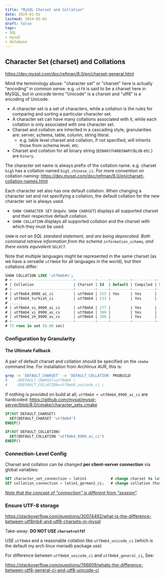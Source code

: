 ```yaml
---
title: "MySQL Charset and Collation"
date: 2024-01-01
lastmod: 2024-05-01
draft: false
tags:
- SQL
- mysql
- database
---
```


Character Set (charset) and Collations
----------------------

https://dev.mysql.com/doc/refman/8.0/en/charset-general.html

Mind the terminology abuse: "character set" or "charset" here is actually "encoding" in common sense.
e.g. `utf8` is said to be a charset here in MySQL, but in unicode terms "Unicode" is a charset and "utf8" is a encoding of Unicode.

- A character set is a set of characters, while a collation is the rules for comparing and sorting a particular character set.
- A character set can have many collations associated with it, while each collation is only associated with one character set.
- Charset and collation are inherited in a cascading style, granularities are: server, schema, table, column, string literal.
	- e.g. table level charset and collation, if not specified, will inherits those from schema level, etc.
- Charset and collation for all binary string (`BINARY`/`VARBINARY`/`BLOB` etc.) are `binary`.

The character set name is always prefix of the collation name. e.g. charset `big5` has a collation named `big5_chinese_ci`.
For more convention on collation naming: https://dev.mysql.com/doc/refman/8.0/en/charset-collation-names.html

Each character set also has one default collation.
When changing a character set and not specifying a collation, the default collation for the new character set is always used.
- `SHOW CHARACTER SET` (equiv. `SHOW CHARSET`) displays all supported charset and their respective default collation.
- `SHOW COLLATION` displays all supported collation and the charset with which they must be used.

*`SHOW` is not an SQL standard statement, and are being deprecated.
Both command retrieve information from the schema `information_schema`, and there exists equivalent `SELECT`.*

Note that multiple languages might be represented in the same charset (as we have a versatile `utf8mb4` for all languages in the world), but their collations differ:

```sql
SHOW COLLATION LIKE 'utf8mb4%';
# +----------------------------+---------+-----+---------+----------+---------+---------------+
# | Collation                  | Charset | Id  | Default | Compiled | Sortlen | Pad_attribute |
# +----------------------------+---------+-----+---------+----------+---------+---------------+
# | utf8mb4_0900_ai_ci         | utf8mb4 | 255 | Yes     | Yes      |       0 | NO PAD        |
# | utf8mb4_turkish_ci         | utf8mb4 | 233 |         | Yes      |       8 | PAD SPACE     |
# ......
# | utf8mb4_vi_0900_ai_ci      | utf8mb4 | 277 |         | Yes      |       0 | NO PAD        |
# | utf8mb4_vi_0900_as_cs      | utf8mb4 | 300 |         | Yes      |       0 | NO PAD        |
# | utf8mb4_zh_0900_as_cs      | utf8mb4 | 308 |         | Yes      |       0 | NO PAD        |
# +----------------------------+---------+-----+---------+----------+---------+---------------+
# 75 rows in set (0.00 sec)
```

### Configuration by Granularity

#### The Ultimate Fallback

A pair of default charset and collation should be specified on the `cmake` command line.
For installation from Archlinux AUR, this is:

```bash
grep -e 'DEFAULT_CHARSET' -e 'DEFAULT_COLLATION' PKGBUILD 
#    -DDEFAULT_CHARSET=utf8mb4 \
#    -DDEFAULT_COLLATION=utf8mb4_unicode_ci \
```

If nothing is provided on build at all, `utf8mb4 + utf8mb4_0900_ai_ci` are hardcoded:
https://github.com/mysql/mysql-server/blob/8.0/cmake/character_sets.cmake

```cmake
IF(NOT DEFAULT_CHARSET)
  SET(DEFAULT_CHARSET "utf8mb4")
ENDIF()

IF(NOT DEFAULT_COLLATION)
  SET(DEFAULT_COLLATION "utf8mb4_0900_ai_ci")
ENDIF()
```
<!--
#### Server

To create / determine / alter default charset and collation
```sql
```

#### Schema
(TODO) https://mariadb.com/kb/en/setting-character-sets-and-collations/
#### Table
#### Column
-->

### Connection-Level Config

Charset and collation can be changed **per client-server connection** via global variables:

```sql
SET character_set_connection = latin1           # change charset to latin1, and collation to to default collation of latin1
SET collation_connection = latin1_german2_ci;   # change collation thus as well as charset
```

*[Note that the concept of "connection" is different from "session"](https://dev.mysql.com/doc/refman/8.0/en/charset-connection.html).*

### Ensure UTF-8 storage

https://stackoverflow.com/questions/30074492/what-is-the-difference-between-utf8mb4-and-utf8-charsets-in-mysql

Take-away: **DO NOT USE `charset=utf8`!**

USE `utf8mb4` and a reasonable collation like `utf8mb4_unicode_ci` (which is the default my arch linux mariadb package use)

For difference between `utf8mb4_unicode_ci` and `utf8mb4_general_ci`, See:

https://stackoverflow.com/questions/766809/whats-the-difference-between-utf8-general-ci-and-utf8-unicode-ci
